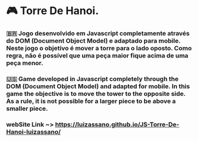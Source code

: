 # 🎮 Torre De Hanoi.

### 🇧🇷 Jogo desenvolvido em Javascript completamente através do DOM (Document Object Model) e adaptado para mobile. Neste jogo o objetivo é mover a torre para o lado oposto. Como regra, não é possível que uma peça maior fique acima de uma peça menor.

### 🇺🇸 Game developed in Javascript completely through the DOM (Document Object Model) and adapted for mobile. In this game the objective is to move the tower to the opposite side. As a rule, it is not possible for a larger piece to be above a smaller piece.

### webSite Link ~> https://luizassano.github.io/JS-Torre-De-Hanoi-luizassano/

